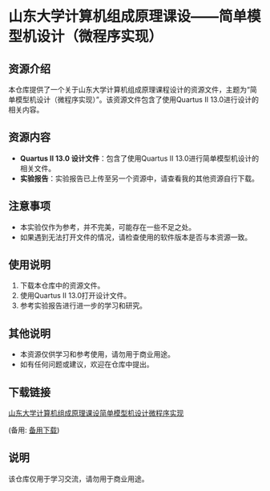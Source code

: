 # 山东大学计算机组成原理课设——简单模型机设计（微程序实现）

## 资源介绍

本仓库提供了一个关于山东大学计算机组成原理课程设计的资源文件，主题为“简单模型机设计（微程序实现）”。该资源文件包含了使用Quartus II 13.0进行设计的相关内容。

## 资源内容

- **Quartus II 13.0 设计文件**：包含了使用Quartus II 13.0进行简单模型机设计的相关文件。
- **实验报告**：实验报告已上传至另一个资源中，请查看我的其他资源自行下载。

## 注意事项

- 本实验仅作为参考，并不完美，可能存在一些不足之处。
- 如果遇到无法打开文件的情况，请检查使用的软件版本是否与本资源一致。

## 使用说明

1. 下载本仓库中的资源文件。
2. 使用Quartus II 13.0打开设计文件。
3. 参考实验报告进行进一步的学习和研究。

## 其他说明

- 本资源仅供学习和参考使用，请勿用于商业用途。
- 如有任何问题或建议，欢迎在仓库中提出。

## 下载链接
[山东大学计算机组成原理课设简单模型机设计微程序实现](https://pan.quark.cn/s/54818ab9e71c) 

(备用: [备用下载](https://pan.baidu.com/s/1-5X3Cet3LZFMLSu-AMPPCw?pwd=1234))

## 说明

该仓库仅用于学习交流，请勿用于商业用途。
